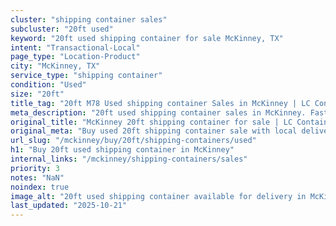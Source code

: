 ```yaml
---
cluster: "shipping container sales"
subcluster: "20ft used"
keyword: "20ft used shipping container for sale McKinney, TX"
intent: "Transactional-Local"
page_type: "Location-Product"
city: "McKinney, TX"
service_type: "shipping container"
condition: "Used"
size: "20ft"
title_tag: "20ft M78 Used shipping container Sales in McKinney | LC Container"
meta_description: "20ft used shipping container sales in McKinney. Fast delivery, competitive pricing. Serving shipping containers area. Quote ID: H31. Call (214) 524-4168 for your free quote today."
original_title: "McKinney 20ft shipping container for sale | LC Container"
original_meta: "Buy used 20ft shipping container sale with local delivery in McKinney, TX. LC Container — local Since 2003. Request a fast quote today."
url_slug: "/mckinney/buy/20ft/shipping-containers/used"
h1: "Buy 20ft used shipping container in McKinney"
internal_links: "/mckinney/shipping-containers/sales"
priority: 3
notes: "NaN"
noindex: true
image_alt: "20ft used shipping container available for delivery in McKinney"
last_updated: "2025-10-21"
---
```


<!-- TODO: Add unique city/inventory copy, images, and internal links here. -->
